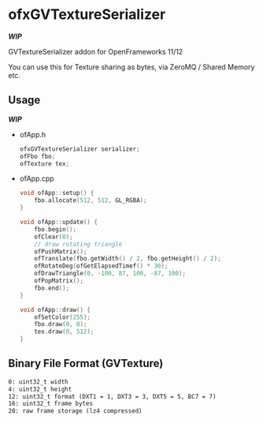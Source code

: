 # ofxGVTextureSerializer

***WIP***

GVTextureSerializer addon for OpenFrameworks 11/12

You can use this for Texture sharing as bytes, via ZeroMQ / Shared Memory etc.

## Usage

***WIP***

- ofApp.h
    
    ```cpp
    ofxGVTextureSerializer serializer;
    ofFbo fbo;
    ofTexture tex;
    ```

- ofApp.cpp

    ```cpp
    void ofApp::setup() {
        fbo.allocate(512, 512, GL_RGBA);
    }

    void ofApp::update() {
        fbo.begin();
        ofClear(0);
        // draw rotating triangle
        ofPushMatrix();
        ofTranslate(fbo.getWidth() / 2, fbo.getHeight() / 2);
        ofRotateDeg(ofGetElapsedTimef() * 30);
        ofDrawTriangle(0, -100, 87, 100, -87, 100);
        ofPopMatrix();
        fbo.end();
    }

    void ofApp::draw() {
        ofSetColor(255);
        fbo.draw(0, 0);
        tex.draw(0, 512);
    }
    ```

## Binary File Format (GVTexture)

```txt
0: uint32_t width
4: uint32_t height
12: uint32_t format (DXT1 = 1, DXT3 = 3, DXT5 = 5, BC7 = 7)
16: uint32_t frame bytes
20: raw frame storage (lz4 compressed)
```